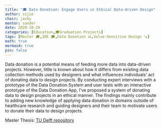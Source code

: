 ```yaml
---
title: "🎓 Data Donation: Engage Users in Ethical Data-driven Design"
author: sijie
chair: jacky
mentor: sander
date: 2020-10-29
categories: [Education,🎓Graduation Projects]
tags: [Master 🎓,IDE 🎓,Data Donation 📊,Value-Sensitive Design 🪚]
math: true
mermaid: true
pin: false
---
```


Data donation is a potential means of feeding more data into data-driven projects. However, little is known about how it differs from existing data collection methods used by designers and what influences individuals’ act of donating data to design projects. By conducting expert interviews with a prototype of the Data Donation System and user tests with an interactive prototype of the Data Donation App, I’ve proposed a system of donating data to design projects in an ethical manner. The findings mainly contribute to adding new knowledge of applying data donation in domains outside of healthcare research and guiding designers and their team to motivate users to donate their data to design projects.

Master Thesis: [TU Delft repository](https://repository.tudelft.nl/islandora/object/uuid%3A0609ec96-458c-4689-81bf-0612134af88a?collection=education)